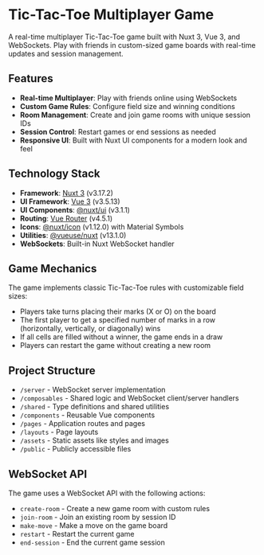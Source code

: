 # Tic-Tac-Toe Multiplayer Game

A real-time multiplayer Tic-Tac-Toe game built with Nuxt 3, Vue 3, and WebSockets. Play with friends in custom-sized game boards with real-time updates and session management.

## Features

- **Real-time Multiplayer**: Play with friends online using WebSockets
- **Custom Game Rules**: Configure field size and winning conditions
- **Room Management**: Create and join game rooms with unique session IDs
- **Session Control**: Restart games or end sessions as needed
- **Responsive UI**: Built with Nuxt UI components for a modern look and feel

## Technology Stack

- **Framework**: [Nuxt 3](https://nuxt.com/) (v3.17.2)
- **UI Framework**: [Vue 3](https://vuejs.org/) (v3.5.13)
- **UI Components**: [@nuxt/ui](https://ui.nuxt.com/) (v3.1.1)
- **Routing**: [Vue Router](https://router.vuejs.org/) (v4.5.1)
- **Icons**: [@nuxt/icon](https://github.com/nuxt/icon) (v1.12.0) with Material Symbols
- **Utilities**: [@vueuse/nuxt](https://vueuse.org/nuxt/readme.html) (v13.1.0)
- **WebSockets**: Built-in Nuxt WebSocket handler

## Game Mechanics

The game implements classic Tic-Tac-Toe rules with customizable field sizes:

- Players take turns placing their marks (X or O) on the board
- The first player to get a specified number of marks in a row (horizontally, vertically, or diagonally) wins
- If all cells are filled without a winner, the game ends in a draw
- Players can restart the game without creating a new room

## Project Structure

- `/server` - WebSocket server implementation
- `/composables` - Shared logic and WebSocket client/server handlers
- `/shared` - Type definitions and shared utilities
- `/components` - Reusable Vue components
- `/pages` - Application routes and pages
- `/layouts` - Page layouts
- `/assets` - Static assets like styles and images
- `/public` - Publicly accessible files


## WebSocket API

The game uses a WebSocket API with the following actions:

- `create-room` - Create a new game room with custom rules
- `join-room` - Join an existing room by session ID
- `make-move` - Make a move on the game board
- `restart` - Restart the current game
- `end-session` - End the current game session
